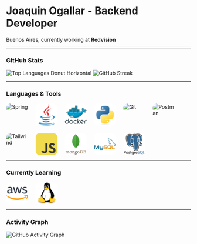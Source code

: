 <h1 align="left">Joaquin Ogallar - Backend Developer</h1>

<p align="left">Buenos Aires, currently working at <strong>Redvision</strong></p>

---

### GitHub Stats

<p align="left">
  <img src="https://github-readme-stats.vercel.app/api/top-langs/?username=joaquinogallar&layout=donut&theme=dracula&hide_border=true" alt="Top Languages Donut Horizontal"/>
  <img src="https://github-readme-streak-stats.herokuapp.com/?user=joaquinogallar&theme=dracula&hide_border=true" alt="GitHub Streak"/>
</p>



---

### Languages & Tools

<div align="left" style="display: flex; flex-wrap: wrap; gap: 20px;">

  <img src="https://www.vectorlogo.zone/logos/springio/springio-icon.svg" alt="Spring" width="60" height="60" style="border-radius: 12px;"/>
  <img src="https://raw.githubusercontent.com/devicons/devicon/master/icons/java/java-original.svg" alt="Java" width="60" height="60" style="border-radius: 12px;"/>
  <img src="https://raw.githubusercontent.com/devicons/devicon/master/icons/docker/docker-original-wordmark.svg" alt="Docker" width="60" height="60" style="border-radius: 12px;"/>
  <img src="https://raw.githubusercontent.com/devicons/devicon/master/icons/python/python-original.svg" alt="Python" width="60" height="60" style="border-radius: 12px;"/>
  <img src="https://www.vectorlogo.zone/logos/git-scm/git-scm-icon.svg" alt="Git" width="60" height="60" style="border-radius: 12px;"/>
  <img src="https://www.vectorlogo.zone/logos/getpostman/getpostman-icon.svg" alt="Postman" width="60" height="60" style="border-radius: 12px;"/>
  <img src="https://www.vectorlogo.zone/logos/tailwindcss/tailwindcss-icon.svg" alt="Tailwind" width="60" height="60" style="border-radius: 12px;"/>
  <img src="https://raw.githubusercontent.com/devicons/devicon/master/icons/javascript/javascript-original.svg" alt="JavaScript" width="60" height="60" style="border-radius: 12px;"/>
  <img src="https://raw.githubusercontent.com/devicons/devicon/master/icons/mongodb/mongodb-original-wordmark.svg" alt="MongoDB" width="60" height="60" style="border-radius: 12px;"/>
  <img src="https://raw.githubusercontent.com/devicons/devicon/master/icons/mysql/mysql-original-wordmark.svg" alt="MySQL" width="60" height="60" style="border-radius: 12px;"/>
  <img src="https://raw.githubusercontent.com/devicons/devicon/master/icons/postgresql/postgresql-original-wordmark.svg" alt="PostgreSQL" width="60" height="60" style="border-radius: 12px;"/>
</div>

---

### Currently Learning

<div align="left" style="display: flex; gap: 20px;">
  <img src="https://raw.githubusercontent.com/devicons/devicon/master/icons/amazonwebservices/amazonwebservices-original-wordmark.svg" alt="AWS" width="60" height="60" style="border-radius: 12px;"/>
  <img src="https://raw.githubusercontent.com/devicons/devicon/master/icons/linux/linux-original.svg" alt="Linux" width="60" height="60" style="border-radius: 12px;"/>
</div>

---

### Activity Graph

<p align="left">
  <img src="https://github-readme-activity-graph.vercel.app/graph?username=joaquinogallar&theme=xcode&custom_title=My%20Activity&hide_border=true" alt="GitHub Activity Graph"/>
</p>
